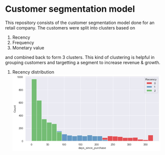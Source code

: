 # Customer segmentation model

This repository consists of the customer segmentation model done for an retail company. The customers were split into clusters based on 

1. Recency
2. Frequency
3. Monetary value

and combined back to form 3 clusters. This kind of clustering is helpful in grouping customers and targetting a segment to increase revenue & growth.

1. Recency distribution
![alt text](https://github.com/raam01/customer-segmentation-model/blob/main/recency.JPG)
